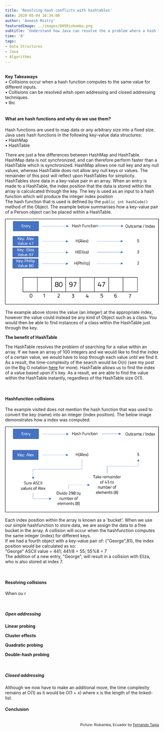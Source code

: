```yaml
---
title: 'Resolving hash conflicts with hashtables'
date: 2020-05-04 16:34:00
author: 'Aneesh Mistry'
featuredImage: ../images/005Riobamba.png
subtitle: 'Understand how Java can resolve the a problem where a hash function creates the same key for more than one input.'
time: '8'
tags:
- Data Structures
- Java
- Algorithms
---
```

<br>
<strong>Key Takeaways</strong><br>
&#8226; Collisions occur when a hash function computes to the same value for different inputs.<br>
&#8226; Collisions can be resolved witsh open addressing and closed addressing techniques.<br>
&#8226; tbc<br>

<br>
<h4>What are hash functions and why do we use them?</h4>
<p>
Hash functions are used to map data or any arbitrary size into a fixed size. Java uses hash functions in the following key-value data structures:<br>
&#8226; HashMap<br>
&#8226; HashTable<br>

There are just a few differences between HashMap and HashTable. HashMap data is not synchronized, and can therefore perform faster than a HashTable which is synchronized. HashMap allows one null key and any null values, whereas HashTable does not allow any null keys or values. The remainder of this post will reflect upon HashTables for simplicity.<br>
HashTables store data in a key-value pair in an array. When an entry is made to a HashTable, the index position that the data is stored within the array is calculcated through the key. The key is used as an input to a hash function which will produce the integer index position<br>
The hash function that is used is defined by the <code class="language-java">public int hashCode()</code> method of the Object. The example below summarises how a key-value pair of a Person object can be placed within a HashTable.<br>

![HashTable visualisation](../../src/images/005HashTable.png)

</p>
<p>
The example above stores the value (an integer) at the appropriate index, however the value could instead be any kind of Object such as a class. You would then be able to find instances of a class within the HashTable just through the key. 
</p>
<strong>The benefit of HashTable</strong>
<br>
<p>
The HashTable resolves the problem of searching for a value within an array. If we have an array of 100 integers and we would like to find the index of a certain value, we would have to loop through each value until we find it. As a result, the time-complexity of the search would be O(n) (see my post on the Big O notation <a href = "https://aneesh.co.uk/calculating-the-time-complexity-of-algorithms">here</a> for more). HashTable allows us to find the index of a value based upon it's key. As a result, we are able to find the value within the HashTable instantly, regardless of the HashTable size O(1). 
</p>

<br>
<h4>Hashfunction collisions</h4>
<p>
The example visited does not mention the hash function that was used to convert the key (name) into an integer (index position). The below image demonstrates how a index was computed:
</p>

![HashTable visualisation](../../src/images/005HashTable2.png)

<p>
Each index position within the array is known as a 'bucket'. When we use our simple hashfunction to store data, we are assign the data to a free bucket in the array. A collision will occur when the hashfunction computes the same integer (index) for different keys.<br>
If we had a fourth object with a key-value pair of: {"George",81}, the index position would be calculated as so:<br>
"George" ASCII value = 441; 441/8 = 55; 55%8 = 7<br>
The addition of a new entry, "George", will result in a collision with Eliza, who is also stored at index 7.
</p>
<br>
<h4>Resolving collisions</h4>
<p>
When ou r   
</p>
<br>
<h5>Open addressing</h5>
<strong>Linear probing</strong><br>

<strong>Cluster effects</strong><br>

<strong>Quadratic probing</strong><br>

<strong>Double-hash probing</strong><br>

<br>
<h5>Closed addressing</h5>

Although we now have to make an additional move, the time complexity remains at O(1) as it would be O(1 + x) where x is the length of the linked-list.
<br>
<h4>Conclusion</h4>

<br>
<small style="float: right;" >Picture: Riobamba, Ecuador by <a target="_blank" href="https://unsplash.com/@ezekiel">Fernando Tapia</small></a><br>